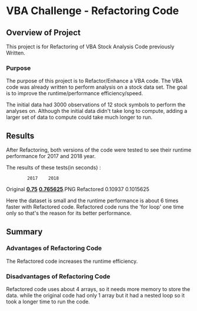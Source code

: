 # VBA Challenge - Refactoring Code

## Overview of Project

This project is for Refactoring of VBA Stock Analysis Code previously Written.

### Purpose

The purpose of this project is to Refactor/Enhance a VBA code. The VBA code was already written to perform analysis on a stock data set. The goal is to improve the runtime/performance efficiency/speed.

The initial data had 3000 observations of 12 stock symbols to perform the analyses on.  Although the initial data didn't take long to compute, adding a larger set of data to compute could take much longer to run.

## Results

After Refactoring, both versions of the code were tested to see their runtime performance for 2017 and 2018 year.

The results of these tests(in seconds) :

            2017	2018
Original	[**0.75**](https://github.com/nidhipandya/stock-analysis/blob/master/Resources/OriginalCode_2017.PNG)	[**0.765625**](https://github.com/nidhipandya/stock-analysis/blob/master/Resources/OriginalCode_2018).PNG
Refactored	0.10937	0.1015625

Here the dataset is small and the runtime performance is about 6 times faster with Refactored code. Refactored code runs the 'for loop' one time only so that's the reason for its better performance.

## Summary

### Advantages of Refactoring Code

The Refactored code increases the runtime efficiency.

### Disadvantages of Refactoring Code

Refactored code uses about 4 arrays, so it needs more memory to store the data. while the original code had only 1 array but it had a nested loop so it took a longer time to run the code.
